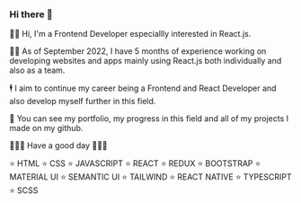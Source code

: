 ### Hi there 👋

🙋‍♀️ Hi, I'm a Frontend Developer especiallly interested in React.js. 

👩‍💻 As of September 2022, I have 5 months of experience working on developing websites and apps mainly using React.js both individually and also as a team. 

🕴 I aim to continue my career being a Frontend and React Developer and also develop myself further in this field. 

🪪 You can see my portfolio, my progress in this field and all of my projects I made on my github.

🧙🏽‍♀️ Have a good day 🧙🏽‍♀️


⭐️  HTML
⭐️  CSS
⭐️  JAVASCRIPT
⭐️  REACT
⭐️  REDUX
⭐️  BOOTSTRAP
⭐️  MATERIAL UI
⭐️  SEMANTIC UI
⭐️  TAILWIND
⭐️  REACT NATIVE
⭐️  TYPESCRIPT
⭐️  SCSS
